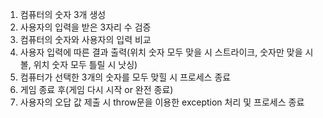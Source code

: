 1. 컴퓨터의 숫자 3개 생성
2. 사용자의 입력을 받은 3자리 수 검증
3. 컴퓨터의 숫자와 사용자의 입력 비교
4. 사용자 입력에 따른 결과 출력(위치 숫자 모두 맞을 시 스트라이크, 숫자만 맞을 시 볼, 위치 숫자 모두 틀릴 시 낫싱)
5. 컴퓨터가 선택한 3개의 숫자를 모두 맞힐 시 프로세스 종료
6. 게임 종료 후(게임 다시 시작 or 완전 종료)
7. 사용자의 오답 값 제출 시 throw문을 이용한 exception 처리 및 프로세스 종료
